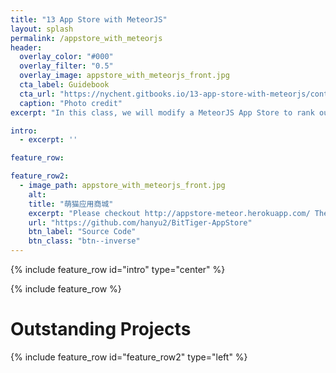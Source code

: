 ```yaml
---
title: "13 App Store with MeteorJS"
layout: splash
permalink: /appstore_with_meteorjs
header:
  overlay_color: "#000"
  overlay_filter: "0.5"
  overlay_image: appstore_with_meteorjs_front.jpg
  cta_label: Guidebook
  cta_url: "https://nychent.gitbooks.io/13-app-store-with-meteorjs/content/"
  caption: "Photo credit"
excerpt: "In this class, we will modify a MeteorJS App Store to rank our apps by both their ratings as well as the number of times they are recommended by other apps in our store."

intro:
  - excerpt: ''

feature_row:

feature_row2:
  - image_path: appstore_with_meteorjs_front.jpg
    alt:
    title: "萌猫应用商城"
    excerpt: "Please checkout http://appstore-meteor.herokuapp.com/ The project of 20th group based on Meteorjs Happy project."
    url: "https://github.com/hanyu2/BitTiger-AppStore"
    btn_label: "Source Code"
    btn_class: "btn--inverse"
---
```


{% include feature_row id="intro" type="center" %}

{% include feature_row %}

# Outstanding Projects

{% include feature_row id="feature_row2" type="left" %}
